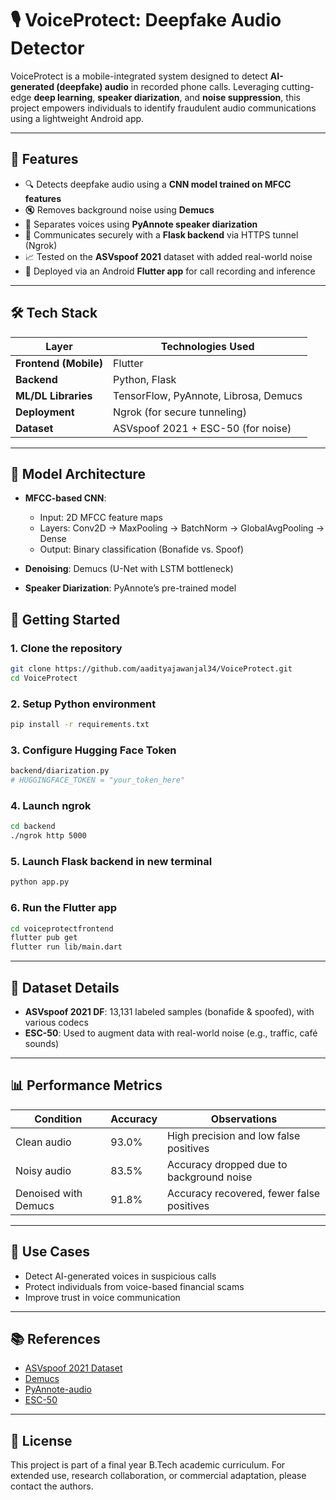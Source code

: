# 🎙️ VoiceProtect: Deepfake Audio Detector

VoiceProtect is a mobile-integrated system designed to detect **AI-generated (deepfake) audio** in recorded phone calls. Leveraging cutting-edge **deep learning**, **speaker diarization**, and **noise suppression**, this project empowers individuals to identify fraudulent audio communications using a lightweight Android app.

---

## 📱 Features

- 🔍 Detects deepfake audio using a **CNN model trained on MFCC features**
- 🔇 Removes background noise using **Demucs**
- 🧠 Separates voices using **PyAnnote speaker diarization**
- 🔐 Communicates securely with a **Flask backend** via HTTPS tunnel (Ngrok)
- 📈 Tested on the **ASVspoof 2021** dataset with added real-world noise
- 📲 Deployed via an Android **Flutter app** for call recording and inference

---

## 🛠️ Tech Stack

| Layer                 | Technologies Used                     |
| --------------------- | ------------------------------------- |
| **Frontend (Mobile)** | Flutter                               |
| **Backend**           | Python, Flask                         |
| **ML/DL Libraries**   | TensorFlow, PyAnnote, Librosa, Demucs |
| **Deployment**        | Ngrok (for secure tunneling)          |
| **Dataset**           | ASVspoof 2021 + ESC-50 (for noise)    |

---

## 🧪 Model Architecture

- **MFCC-based CNN**:

  - Input: 2D MFCC feature maps
  - Layers: Conv2D → MaxPooling → BatchNorm → GlobalAvgPooling → Dense
  - Output: Binary classification (Bonafide vs. Spoof)

- **Denoising**: Demucs (U-Net with LSTM bottleneck)
- **Speaker Diarization**: PyAnnote’s pre-trained model

## 🚀 Getting Started

### 1. Clone the repository

```bash
git clone https://github.com/aadityajawanjal34/VoiceProtect.git
cd VoiceProtect
```

### 2. Setup Python environment

```bash
pip install -r requirements.txt
```

### 3. Configure Hugging Face Token

```bash
backend/diarization.py
# HUGGINGFACE_TOKEN = "your_token_here"
```

### 4. Launch ngrok

```bash
cd backend
./ngrok http 5000
```

### 5. Launch Flask backend in new terminal

```bash
python app.py
```

### 6. Run the Flutter app

```bash
cd voiceprotectfrontend
flutter pub get
flutter run lib/main.dart
```

---

## 🧠 Dataset Details

- **ASVspoof 2021 DF**: 13,131 labeled samples (bonafide & spoofed), with various codecs
- **ESC-50**: Used to augment data with real-world noise (e.g., traffic, café sounds)

---

## 📊 Performance Metrics

| Condition            | Accuracy | Observations                              |
| -------------------- | -------- | ----------------------------------------- |
| Clean audio          | 93.0%    | High precision and low false positives    |
| Noisy audio          | 83.5%    | Accuracy dropped due to background noise  |
| Denoised with Demucs | 91.8%    | Accuracy recovered, fewer false positives |

---

## 🎯 Use Cases

- Detect AI-generated voices in suspicious calls
- Protect individuals from voice-based financial scams
- Improve trust in voice communication

---

## 📚 References

- [ASVspoof 2021 Dataset](https://www.asvspoof.org)
- [Demucs](https://github.com/facebookresearch/demucs)
- [PyAnnote-audio](https://github.com/pyannote/pyannote-audio)
- [ESC-50](https://github.com/karoldvl/ESC-50)

---

## 📌 License

This project is part of a final year B.Tech academic curriculum. For extended use, research collaboration, or commercial adaptation, please contact the authors.
